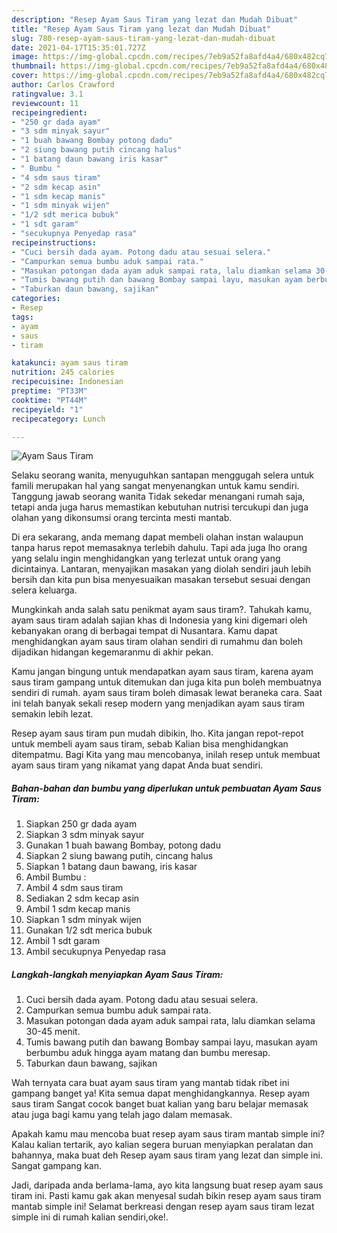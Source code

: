 ```yaml
---
description: "Resep Ayam Saus Tiram yang lezat dan Mudah Dibuat"
title: "Resep Ayam Saus Tiram yang lezat dan Mudah Dibuat"
slug: 780-resep-ayam-saus-tiram-yang-lezat-dan-mudah-dibuat
date: 2021-04-17T15:35:01.727Z
image: https://img-global.cpcdn.com/recipes/7eb9a52fa8afd4a4/680x482cq70/ayam-saus-tiram-foto-resep-utama.jpg
thumbnail: https://img-global.cpcdn.com/recipes/7eb9a52fa8afd4a4/680x482cq70/ayam-saus-tiram-foto-resep-utama.jpg
cover: https://img-global.cpcdn.com/recipes/7eb9a52fa8afd4a4/680x482cq70/ayam-saus-tiram-foto-resep-utama.jpg
author: Carlos Crawford
ratingvalue: 3.1
reviewcount: 11
recipeingredient:
- "250 gr dada ayam"
- "3 sdm minyak sayur"
- "1 buah bawang Bombay potong dadu"
- "2 siung bawang putih cincang halus"
- "1 batang daun bawang iris kasar"
- " Bumbu "
- "4 sdm saus tiram"
- "2 sdm kecap asin"
- "1 sdm kecap manis"
- "1 sdm minyak wijen"
- "1/2 sdt merica bubuk"
- "1 sdt garam"
- "secukupnya Penyedap rasa"
recipeinstructions:
- "Cuci bersih dada ayam. Potong dadu atau sesuai selera."
- "Campurkan semua bumbu aduk sampai rata."
- "Masukan potongan dada ayam aduk sampai rata, lalu diamkan selama 30-45 menit."
- "Tumis bawang putih dan bawang Bombay sampai layu, masukan ayam berbumbu aduk hingga ayam matang dan bumbu meresap."
- "Taburkan daun bawang, sajikan"
categories:
- Resep
tags:
- ayam
- saus
- tiram

katakunci: ayam saus tiram 
nutrition: 245 calories
recipecuisine: Indonesian
preptime: "PT33M"
cooktime: "PT44M"
recipeyield: "1"
recipecategory: Lunch

---
```



![Ayam Saus Tiram](https://img-global.cpcdn.com/recipes/7eb9a52fa8afd4a4/680x482cq70/ayam-saus-tiram-foto-resep-utama.jpg)

Selaku seorang wanita, menyuguhkan santapan menggugah selera untuk famili merupakan hal yang sangat menyenangkan untuk kamu sendiri. Tanggung jawab seorang  wanita Tidak sekedar menangani rumah saja, tetapi anda juga harus memastikan kebutuhan nutrisi tercukupi dan juga olahan yang dikonsumsi orang tercinta mesti mantab.

Di era  sekarang, anda memang dapat membeli olahan instan walaupun tanpa harus repot memasaknya terlebih dahulu. Tapi ada juga lho orang yang selalu ingin menghidangkan yang terlezat untuk orang yang dicintainya. Lantaran, menyajikan masakan yang diolah sendiri jauh lebih bersih dan kita pun bisa menyesuaikan masakan tersebut sesuai dengan selera keluarga. 



Mungkinkah anda salah satu penikmat ayam saus tiram?. Tahukah kamu, ayam saus tiram adalah sajian khas di Indonesia yang kini digemari oleh kebanyakan orang di berbagai tempat di Nusantara. Kamu dapat menghidangkan ayam saus tiram olahan sendiri di rumahmu dan boleh dijadikan hidangan kegemaranmu di akhir pekan.

Kamu jangan bingung untuk mendapatkan ayam saus tiram, karena ayam saus tiram gampang untuk ditemukan dan juga kita pun boleh membuatnya sendiri di rumah. ayam saus tiram boleh dimasak lewat beraneka cara. Saat ini telah banyak sekali resep modern yang menjadikan ayam saus tiram semakin lebih lezat.

Resep ayam saus tiram pun mudah dibikin, lho. Kita jangan repot-repot untuk membeli ayam saus tiram, sebab Kalian bisa menghidangkan ditempatmu. Bagi Kita yang mau mencobanya, inilah resep untuk membuat ayam saus tiram yang nikamat yang dapat Anda buat sendiri.

<!--inarticleads1-->

##### Bahan-bahan dan bumbu yang diperlukan untuk pembuatan Ayam Saus Tiram:

1. Siapkan 250 gr dada ayam
1. Siapkan 3 sdm minyak sayur
1. Gunakan 1 buah bawang Bombay, potong dadu
1. Siapkan 2 siung bawang putih, cincang halus
1. Siapkan 1 batang daun bawang, iris kasar
1. Ambil  Bumbu :
1. Ambil 4 sdm saus tiram
1. Sediakan 2 sdm kecap asin
1. Ambil 1 sdm kecap manis
1. Siapkan 1 sdm minyak wijen
1. Gunakan 1/2 sdt merica bubuk
1. Ambil 1 sdt garam
1. Ambil secukupnya Penyedap rasa




<!--inarticleads2-->

##### Langkah-langkah menyiapkan Ayam Saus Tiram:

1. Cuci bersih dada ayam. Potong dadu atau sesuai selera.
1. Campurkan semua bumbu aduk sampai rata.
1. Masukan potongan dada ayam aduk sampai rata, lalu diamkan selama 30-45 menit.
1. Tumis bawang putih dan bawang Bombay sampai layu, masukan ayam berbumbu aduk hingga ayam matang dan bumbu meresap.
1. Taburkan daun bawang, sajikan




Wah ternyata cara buat ayam saus tiram yang mantab tidak ribet ini gampang banget ya! Kita semua dapat menghidangkannya. Resep ayam saus tiram Sangat cocok banget buat kalian yang baru belajar memasak atau juga bagi kamu yang telah jago dalam memasak.

Apakah kamu mau mencoba buat resep ayam saus tiram mantab simple ini? Kalau kalian tertarik, ayo kalian segera buruan menyiapkan peralatan dan bahannya, maka buat deh Resep ayam saus tiram yang lezat dan simple ini. Sangat gampang kan. 

Jadi, daripada anda berlama-lama, ayo kita langsung buat resep ayam saus tiram ini. Pasti kamu gak akan menyesal sudah bikin resep ayam saus tiram mantab simple ini! Selamat berkreasi dengan resep ayam saus tiram lezat simple ini di rumah kalian sendiri,oke!.

